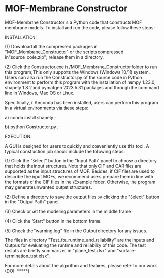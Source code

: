 # MOF-Membrane Constructor
MOF-Membrane Constructor is a Python code that constructs MOF membrane models.
To install and run the code, please follow these steps:


INSTALLATION:

(1) Download all the compressed packages in "MOF_Membrane_Constructor" or the scripts compressed in"source_code.zip"; release them in a directory.

(2) Click the Constructor.exe in /MOF_Membrane_Constructor folder to run this program; This only supports the Windows (Windows 10/11) system. 
Users can also run the Constructor.py of the source code in Python environment to perform this program with the installation of numpy 1.23.0, shapely 1.8.2 and pymatgen 2023.5.31 packages and  through the command line in Windows, Mac OS or Linux. 

Specifically, if Anconda has been installed, users can perform this program in a virtual environments via these steps:

a) conda install shapely ;

b) python Constructor.py ;


EXECUTION:

A GUI is designed for users to quickly and conveniently use this tool. A typical construction job should include the following steps:

(1) Click the "Select" button in the "Input Path" panel to choose a directory that holds the input structures. Note that only CIF and CAR files are supported as the input structures of MOF. Besides, if CIF files are used to describe the input MOFs, we recommend users prepare them in line with the formats of the CIF files in the /Example folder. Otherwise, the program may generate unwanted output structures.

(2) Define a directory to save the output files by clicking the "Select" button in the "Output Path" panel.

(3) Check or set the modeling parameters in the middle frame.

(4) Click the "Start" button in the bottom frame.

(5) Check the "warning.log" file in the Output directory for any issues.

The files in directory "Test_for_runtime_and_reliability" are the Inputs and Outpus for evaluating the runtime and reliability of this code. The test resluts are briefly summarized in "plane_test.xlsx" and "surface-termination_test.xlsx".

For more details about the algorithm and features, please refer to our work (DOI: *****)
